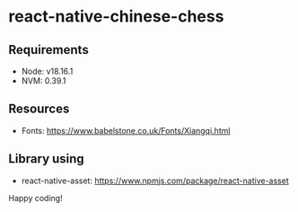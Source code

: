 # react-native-chinese-chess

## Requirements

- Node: v18.16.1
- NVM: 0.39.1

## Resources

- Fonts: https://www.babelstone.co.uk/Fonts/Xiangqi.html

## Library using

- react-native-asset: https://www.npmjs.com/package/react-native-asset

Happy coding!
